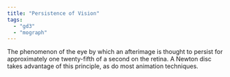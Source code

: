 ```yaml
---
title: "Persistence of Vision"
tags:
  - "gd3"
  - "mograph"
---
```


The phenomenon of the eye by which an afterimage is thought to persist for approximately one twenty-fifth of a second on the retina. A Newton disc takes advantage of this principle, as do most animation techniques.

